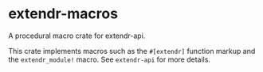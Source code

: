 # extendr-macros

A procedural macro crate for extendr-api.

This crate implements macros such as the `#[extendr]` function
markup and the `extendr_module!` macro. See `extendr-api` for
more details.
